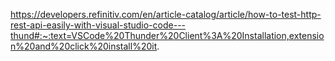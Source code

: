 https://developers.refinitiv.com/en/article-catalog/article/how-to-test-http-rest-api-easily-with-visual-studio-code---thund#:~:text=VSCode%20Thunder%20Client%3A%20Installation,extension%20and%20click%20install%20it.
